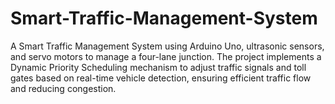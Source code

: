 # Smart-Traffic-Management-System
A Smart Traffic Management System using Arduino Uno, ultrasonic sensors, and servo motors to manage a four-lane junction. The project implements a Dynamic Priority Scheduling mechanism to adjust traffic signals and toll gates based on real-time vehicle detection, ensuring efficient traffic flow and reducing congestion.
